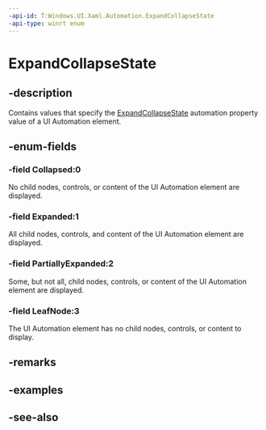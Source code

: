 ```yaml
---
-api-id: T:Windows.UI.Xaml.Automation.ExpandCollapseState
-api-type: winrt enum
---
```


<!-- Enumeration syntax
public enum Windows.UI.Xaml.Automation.ExpandCollapseState : int
-->

# ExpandCollapseState

## -description
Contains values that specify the [ExpandCollapseState](../windows.ui.xaml.automation.provider/iexpandcollapseprovider_expandcollapsestate.md) automation property value of a UI Automation element.



## -enum-fields
### -field Collapsed:0
No child nodes, controls, or content of the UI Automation element are displayed.

### -field Expanded:1
All child nodes, controls, and content of the UI Automation element are displayed.

### -field PartiallyExpanded:2
Some, but not all, child nodes, controls, or content of the UI Automation element are displayed.

### -field LeafNode:3
The UI Automation element has no child nodes, controls, or content to display.


## -remarks

## -examples

## -see-also
